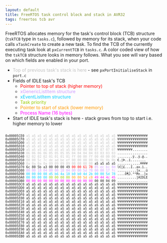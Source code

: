 ```yaml
---
layout: default
title: FreeRTOS task control block and stack in AVR32
tags: freertos tcb avr
---
```


FreeRTOS allocates memory for the task's control block (TCB) structure (`tskTCB` type in `tasks.c`), followed by memory for its stack, when your code calls `xTaskCreate` to create a new task. To find the TCB of the currently executing task look at `pxCurrentTCB` in `tasks.c`. A color coded view of how the `tskTCB` structure looks in memory follows. What you see will vary based on which fields are enabled in your port.

* <span style="color:#c0c0c0;">Top of previous task's stack is here</span> - see `pxPortInitialiseStack` in `port.c`
* Fields of IDLE task's TCB
    * <span style="color:#ff0000;">Pointer to top of stack (higher memory)</span>
    * <span style="color:#cc99ff;">xGenericListItem structure</span>
    * <span style="color:#00ccff;">xEventListItem structure</span>
    * <span style="color:#99cc00;">Task priority</span>
    * <span style="color:#ff9900;">Pointer to start of stack (lower memory)</span>
    * <span style="color:#ff00ff;">Process Name (16 bytes)</span>
* Start of IDLE task's stack is here - stack grows from top to start i.e. higher memory to lower

<span style="font-family:monospace;font-size:small;"><br>
0x00005CE0 <span style="color:#c0c0c0;">a5 a5 a5 a5 a5 a5 a5 a5 a5 a5 a5 a5 a5 a5 a5 a5</span> ¥¥¥¥¥¥¥¥¥¥¥¥¥¥¥¥ <br>
0x00005CF0 <span style="color:#c0c0c0;">a5 a5 a5 a5 a5 a5 a5 a5 a5 a5 a5 a5 a5 a5 a5 a5</span> ¥¥¥¥¥¥¥¥¥¥¥¥¥¥¥¥ <br>
0x00005D00 <span style="color:#c0c0c0;">a5 a5 a5 a5 a5 a5 a5 a5 a5 a5 a5 a5 a5 a5 a5 a5</span> ¥¥¥¥¥¥¥¥¥¥¥¥¥¥¥¥ <br>
0x00005D10 <span style="color:#c0c0c0;">a5 a5 a5 a5 a5 a5 a5 a5 a5 a5 a5 a5 a5 a5 a5 a5</span> ¥¥¥¥¥¥¥¥¥¥¥¥¥¥¥¥ <br>
0x00005D20 <span style="color:#c0c0c0;">a5 a5 a5 a5 a5 a5 a5 a5 00 00 00 00 07 07 07 07</span> ¥¥¥¥¥¥¥¥........ <br>
0x00005D30 <span style="color:#c0c0c0;">06 06 06 06 05 05 05 05 04 04 04 04 03 03 03 03</span> ................ <br>
0x00005D40 <span style="color:#c0c0c0;">02 02 02 02 01 01 01 01 ff 00 00 ff 00 40 00 00</span> ........ÿ..ÿ.@.. <br>
0x00005D50 <span style="color:#c0c0c0;">80 00 5c 7c de ad be ef 00 00 00 00 0b 0b 0b 0b</span> €.\|Þ..ï........ <br>
0x00005D60 <span style="color:#c0c0c0;">0a 0a 0a 0a 09 09 09 09 08 08 08 08</span> a5 a5 a5 a5 ............¥¥¥¥ <br>
0x00005D70 6c 80 5b a3 00 00 00 49 <span style="color:#ff0000;">00 00 61 78</span> <span style="color:#cc99ff;">85 ec bc 8d</span> l€[£...I..ax.ì.. <br>
0x00005D80 <span style="color:#cc99ff;">00 00 18 04 00 00 18 04 00 00 5d 78 00 00 17 fc</span> ..........]x...ü <br>
0x00005D90 <span style="color:#00ccff;">00 00 00 08 d5 b6 4a 10 b0 b0 4d 2b 00 00 5d 78</span> ....Õ¶J.°°M+..]x <br>
0x00005DA0 <span style="color:#00ccff;">00 00 00 00</span> <span style="color:#99cc00;">00 00 00 00</span> <span style="color:#ff9900;">00 00 5d c0</span> <span style="color:#ff00ff;">49 44 4c 45</span> ..........]ÀIDLE <br>
0x00005DB0 <span style="color:#ff00ff;">00 00 00 00 00 00 00 00 00 00 00 00</span> 00 00 04 09 ................ <br>
0x00005DC0 a5 a5 a5 a5 a5 a5 a5 a5 a5 a5 a5 a5 a5 a5 a5 a5 ¥¥¥¥¥¥¥¥¥¥¥¥¥¥¥¥ <br>
0x00005DD0 a5 a5 a5 a5 a5 a5 a5 a5 a5 a5 a5 a5 a5 a5 a5 a5 ¥¥¥¥¥¥¥¥¥¥¥¥¥¥¥¥ <br>
0x00005DE0 a5 a5 a5 a5 a5 a5 a5 a5 a5 a5 a5 a5 a5 a5 a5 a5 ¥¥¥¥¥¥¥¥¥¥¥¥¥¥¥¥ <br>
0x00005DF0 a5 a5 a5 a5 a5 a5 a5 a5 a5 a5 a5 a5 a5 a5 a5 a5 ¥¥¥¥¥¥¥¥¥¥¥¥¥¥¥¥ <br>
0x00005E00 a5 a5 a5 a5 a5 a5 a5 a5 a5 a5 a5 a5 a5 a5 a5 a5 ¥¥¥¥¥¥¥¥¥¥¥¥¥¥¥¥ <br>
0x00005E10 a5 a5 a5 a5 a5 a5 a5 a5 a5 a5 a5 a5 a5 a5 a5 a5 ¥¥¥¥¥¥¥¥¥¥¥¥¥¥¥¥ <br>
0x00005E20 a5 a5 a5 a5 a5 a5 a5 a5 a5 a5 a5 a5 a5 a5 a5 a5 ¥¥¥¥¥¥¥¥¥¥¥¥¥¥¥¥ <br>
0x00005E30 a5 a5 a5 a5 a5 a5 a5 a5 a5 a5 a5 a5 a5 a5 a5 a5 ¥¥¥¥¥¥¥¥¥¥¥¥¥¥¥¥ <br>
0x00005E40 a5 a5 a5 a5 a5 a5 a5 a5 a5 a5 a5 a5 a5 a5 a5 a5 ¥¥¥¥¥¥¥¥¥¥¥¥¥¥¥¥ <br>
0x00005E50 a5 a5 a5 a5 a5 a5 a5 a5 a5 a5 a5 a5 a5 a5 a5 a5 ¥¥¥¥¥¥¥¥¥¥¥¥¥¥¥¥ <br>
0x00005E60 a5 a5 a5 a5 a5 a5 a5 a5 a5 a5 a5 a5 a5 a5 a5 a5 ¥¥¥¥¥¥¥¥¥¥¥¥¥¥¥¥ <br>
0x00005E70 a5 a5 a5 a5 a5 a5 a5 a5 a5 a5 a5 a5 a5 a5 a5 a5 ¥¥¥¥¥¥¥¥¥¥¥¥¥¥¥¥ <br>
0x00005E80 a5 a5 a5 a5 a5 a5 a5 a5 a5 a5 a5 a5 a5 a5 a5 a5 ¥¥¥¥¥¥¥¥¥¥¥¥¥¥¥¥ <br>
0x00005E90 a5 a5 a5 a5 a5 a5 a5 a5 a5 a5 a5 a5 a5 a5 a5 a5 ¥¥¥¥¥¥¥¥¥¥¥¥¥¥¥¥ <br>
0x00005EA0 a5 a5 a5 a5 a5 a5 a5 a5 a5 a5 a5 a5 a5 a5 a5 a5 ¥¥¥¥¥¥¥¥¥¥¥¥¥¥¥¥ <br>
0x00005EB0 a5 a5 a5 a5 a5 a5 a5 a5 a5 a5 a5 a5 a5 a5 a5 a5 ¥¥¥¥¥¥¥¥¥¥¥¥¥¥¥¥</span>
